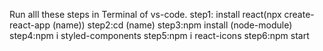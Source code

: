 Run alll these steps in Terminal of vs-code.
step1: install react(npx create-react-app (name))
step2:cd (name)
step3:npm install    (node-module)
step4:npm i styled-components
step5:npm i react-icons
step6:npm start
